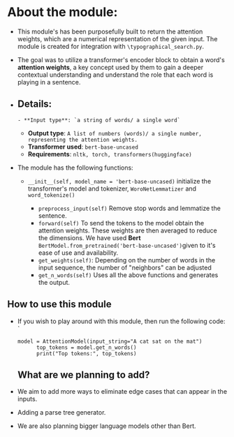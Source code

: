 # About the module:

- This module's has been purposefully built to return the attention weights, which are a numerical representation of the given input. The module is created for integration with `\typographical_search.py`.
- The goal was to utilize a transformer's encoder block to obtain a word's **attention weights**, a key concept used by them to gain a deeper contextual understanding and understand the role that each word is playing in a sentence.

- ## Details:

  ```
  - **Input type**: `a string of words/ a single word`
  ```

  - **Output type**: `A list of numbers (words)/ a single number, representing the attention weights.`
  - **Transformer used**: `bert-base-uncased`
  - **Requirements**: `nltk, torch, transformers(huggingface)`

- The module has the following functions:

  - `__init__(self, model_name = 'bert-base-uncased)` initialize the transformer's model and tokenizer, `WoroNetLemmatizer` and `word_tokenize()`

    - `preprocess_input(self)` Remove stop words and lemmatize the sentence.
    - `forward(self)` To send the tokens to the model obtain the attention weights. These weights are then averaged to reduce the dimensions. We have used **Bert** `BertModel.from_pretrained('bert-base-uncased')`given to it's ease of use and availability.
    - `get_weights(self)`: Depending on the number of words in the input sequence, the number of "neighbors" can be adjusted
    - `get_n_words(self)` Uses all the above functions and generates the output.

## How to use this module

- If you wish to play around with this module, then run the following code: `

  ```
  model = AttentionModel(input_string="A cat sat on the mat")
        top_tokens = model.get_n_words()
        print("Top tokens:", top_tokens)
  ```

  ## What are we planning to add?

- We aim to add more ways to eliminate edge cases that can appear in the inputs.
- Adding a parse tree generator.
- We are also planning bigger language models other than Bert.
